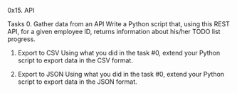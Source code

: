 0x15. API

Tasks
0. Gather data from an API
Write a Python script that, using this REST API, for a given employee ID, returns information about his/her TODO list progress.

1. Export to CSV
Using what you did in the task #0, extend your Python script to export data in the CSV format.

2. Export to JSON
Using what you did in the task #0, extend your Python script to export data in the JSON format.
